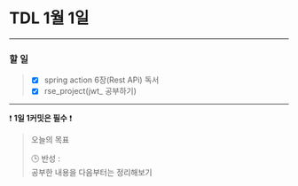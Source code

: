 # TDL 1월 1일

---

### 할 일
> -[X] spring action 6장(Rest APi) 독서
> -[X] rse_project(jwt_ 공부하기)

---

❗ **1일 1커밋은 필수** ❗

> 오늘의 목표
>
> 🕒 반성 :   
> 공부한 내용을 다음부터는 정리해보기
> 


